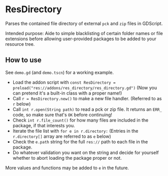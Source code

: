 # ResDirectory
Parses the contained file directory of external `pck` and `zip` files in GDScript.

Intended purpose: Aide to simple blacklisting of certain folder names or file extensions before allowing user-provided packages to be added to your resource tree.

## How to use
See `demo.gd` (and `demo.tscn`) for a working example.

- Load the addon script with `const ResDirectory = preload("res://addons/res_directory/res_directory.gd")` (Now you can pretend it's a built-in class with a proper name!)
- Call `r = ResDirectory.new()` to make a new file handler. (Referred to as `r` below)
- Call `int r.open(String path)` to read a pck or zip file. It returns an `ERR_` code, so make sure that's `OK` before continuing!
- Check `int r.file_count()` for how many files are included in the package, if that interests you.
- Iterate the file list with `for e in r.directory:` (Entries in the `r.directory[]` array are referred to as `e` below)
- Check the `e.path` string for the full `res://` path to each file in the package.
- Do whatever validation you want on the string and decide for yourself whether to abort loading the package proper or not.

More values and functions may be added to `e` in the future.

